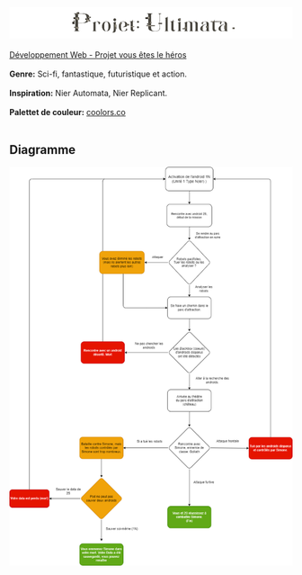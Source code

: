 ![Titre du projet](assets/images/essaie-titre-3.png)
<br>
<br>
[Développement Web - Projet vous êtes le héros](https://smnarnold.com/projets/vous-etes-le-heros)
<br>
<br>
**Genre:** Sci-fi, fantastique, futuristique et action.
<br>
<br>
**Inspiration:** Nier Automata, Nier Replicant.
<br>
<br>
**Palettet de couleur:** [coolors.co](https://coolors.co/46433c-afaa96-c2bca4-d2ccb4)
<br>
<br>

## Diagramme

![Schéma du projet](assets/images/schema.png)
